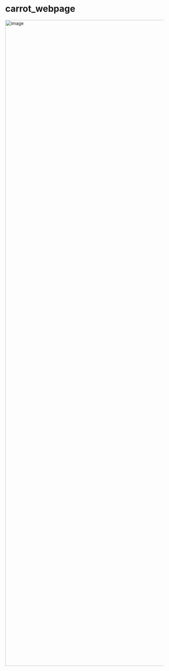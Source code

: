 # carrot_webpage
<img width="2056" alt="image" src="https://github.com/user-attachments/assets/5079b7da-308a-4bdd-94a7-b01d14b88235">
